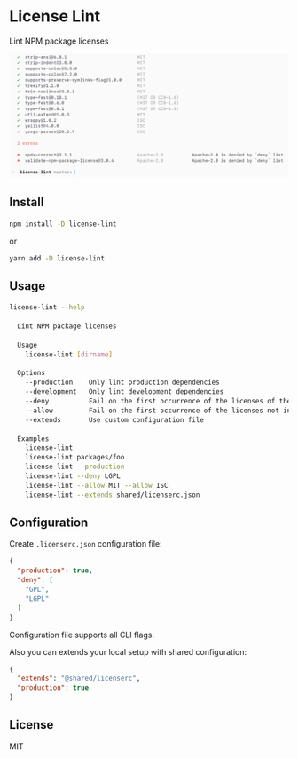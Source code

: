 # License Lint

Lint NPM package licenses

![](./screenshot.png)

## Install

```sh
npm install -D license-lint
```

or 

```sh
yarn add -D license-lint
```

## Usage

```sh
license-lint --help

  Lint NPM package licenses

  Usage
    license-lint [dirname]

  Options
    --production    Only lint production dependencies
    --development   Only lint development dependencies
    --deny          Fail on the first occurrence of the licenses of the deny list
    --allow         Fail on the first occurrence of the licenses not in the allow list
    --extends       Use custom configuration file

  Examples
    license-lint
    license-lint packages/foo
    license-lint --production
    license-lint --deny LGPL
    license-lint --allow MIT --allow ISC
    license-lint --extends shared/licenserc.json
```

## Configuration

Create `.licenserc.json` configuration file:

```json
{
  "production": true,
  "deny": [
    "GPL",
    "LGPL"
  ]
}
```

Configuration file supports all CLI flags.

Also you can extends your local setup with shared configuration:

```json
{
  "extends": "@shared/licenserc",
  "production": true
}
```

## License

MIT
